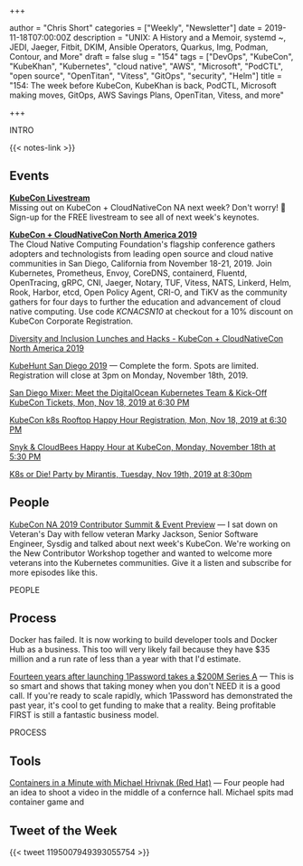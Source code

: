 +++

author = "Chris Short"
categories = ["Weekly", "Newsletter"]
date = 2019-11-18T07:00:00Z
description = "UNIX: A History and a Memoir, systemd ~, JEDI, Jaeger, Fitbit, DKIM, Ansible Operators, Quarkus, Img, Podman, Contour, and More"
draft = false
slug = "154"
tags = ["DevOps", "KubeCon", "KubeKhan", "Kubernetes", "cloud native", "AWS", "Microsoft", "PodCTL", "open source", "OpenTitan", "Vitess", "GitOps", "security", "Helm"]
title = "154: The week before KubeCon, KubeKhan is back, PodCTL, Microsoft making moves, GitOps, AWS Savings Plans, OpenTitan, Vitess, and more"

+++

INTRO

{{< notes-link >}}

## Events

[**KubeCon Livestream**](https://events19.linuxfoundation.org/events/kubecon-cloudnativecon-north-america-2019/livestream/?utm_source=devopsish&utm_campaign=154)  
Missing out on KubeCon + CloudNativeCon NA next week? Don't worry! 🌟Sign-up for the FREE livestream to see all of next week's keynotes.

[**KubeCon + CloudNativeCon North America 2019**](https://cshort.co/kcna19)  
The Cloud Native Computing Foundation's flagship conference gathers adopters and technologists from leading open source and cloud native communities in San Diego, California from November 18-21, 2019. Join Kubernetes, Prometheus, Envoy, CoreDNS, containerd, Fluentd, OpenTracing, gRPC, CNI, Jaeger, Notary, TUF, Vitess, NATS, Linkerd, Helm, Rook, Harbor, etcd, Open Policy Agent, CRI-O, and TiKV as the community gathers for four days to further the education and advancement of cloud native computing. Use code *KCNACSN10* at checkout for a 10% discount on KubeCon Corporate Registration.

[Diversity and Inclusion Lunches and Hacks - KubeCon + CloudNativeCon North America 2019](https://events19.linuxfoundation.org/events/kubecon-cloudnativecon-north-america-2019/attend/diversity-and-inclusion/?utm_source=devopsish&utm_campaign=154)

[KubeHunt San Diego 2019](http://view.ceros.com/turbonomic/kubehunt-san-diego-2019/p/1?utm_source=devopsish&utm_campaign=154) — Complete the form. Spots are limited. Registration will close at 3pm on Monday, November 18th, 2019.

[San Diego Mixer: Meet the DigitalOcean Kubernetes Team & Kick-Off KubeCon Tickets, Mon, Nov 18, 2019 at 6:30 PM](https://www.eventbrite.com/e/san-diego-mixer-meet-the-digitalocean-kubernetes-team-kick-off-kubecon-tickets-76347761209?utm_source=devopsish&utm_campaign=154)

[KubeCon k8s Rooftop Happy Hour Registration, Mon, Nov 18, 2019 at 6:30 PM](https://www.eventbrite.com/e/kubecon-k8s-rooftop-happy-hour-registration-76084848831?utm_source=devopsish&utm_campaign=154)

[Snyk & CloudBees Happy Hour at KubeCon, Monday, November 18th at 5:30 PM](https://info.snyk.io/kubecon/cloudbees/happyhour?utm_source=devopsish&utm_campaign=154)

[K8s or Die! Party by Mirantis, Tuesday, Nov 19th, 2019 at 8:30pm](https://k8sordie.com/party/?utm_source=devopsish&utm_campaign=154)

## People

[KubeCon NA 2019 Contributor Summit & Event Preview](http://podcast.podctl.com/110399/2055312-kubecon-na-2019-contributor-summit-event-preview) — I sat down on Veteran's Day with fellow veteran Marky Jackson, Senior Software Engineer, Sysdig and talked about next week's KubeCon. We're working on the New Contributor Workshop together and wanted to welcome more veterans into the Kubernetes communities. Give it a listen and subscribe for more episodes like this.

PEOPLE

## Process

Docker has failed. It is now working to build developer tools and Docker Hub as a business. This too will very likely fail because they have $35 million and a run rate of less than a year with that I'd estimate.

[Fourteen years after launching 1Password takes a $200M Series A](https://techcrunch.com/2019/11/14/fourteen-years-after-launching-1password-takes-first-funding-a-200m-series-a/) — This is so smart and shows that taking money when you don't NEED it is a good call. If you're ready to scale rapidly, which 1Password has demonstrated the past year, it's cool to get funding to make that a reality. Being profitable FIRST is still a fantastic business model.

PROCESS

## Tools

[Containers in a Minute with Michael Hrivnak (Red Hat)](https://youtu.be/B9IOukIZoq4) — Four people had an idea to shoot a video in the middle of a confernce hall. Michael spits mad container game and 

## Tweet of the Week

{{< tweet 1195007949393055754 >}}
